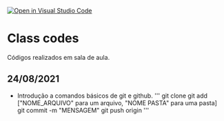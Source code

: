 [![Open in Visual Studio Code](https://classroom.github.com/assets/open-in-vscode-f059dc9a6f8d3a56e377f745f24479a46679e63a5d9fe6f495e02850cd0d8118.svg)](https://classroom.github.com/online_ide?assignment_repo_id=5445750&assignment_repo_type=AssignmentRepo)
# Class codes

Códigos realizados em sala de aula.

## 24/08/2021
- Introdução a comandos básicos de git e github.
'''
git clone
git add ["NOME_ARQUIVO" para um arquivo, "NOME PASTA" para uma pasta]
git commit -m "MENSAGEM"
git push origin
'''
